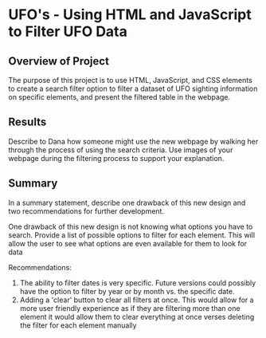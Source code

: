 # UFO's - Using HTML and JavaScript to Filter UFO Data

## Overview of Project
The purpose of this project is to use HTML, JavaScript, and CSS elements to create a search filter option to filter a dataset of UFO sighting information on specific elements, and present the filtered table in the webpage. 

## Results
Describe to Dana how someone might use the new webpage by walking her through the process of using the search criteria. Use images of your webpage during the filtering process to support your explanation.

## Summary
In a summary statement, describe one drawback of this new design and two recommendations for further development.

One drawback of this new design is not knowing what options you have to search. Provide a list of possible options to filter for each element. This will allow the user to see what options are even available for them to look for data
 
Recommendations:

1. The ability to filter dates is very specific. Future versions could possibly have the option to filter by year or by month vs. the specific date.
2. Adding a 'clear' button to clear all filters at once. This would allow for a more user friendly experience as if they are filtering more than one element it would allow them to clear everything at once verses deleting the filter for each element manually
